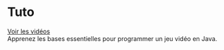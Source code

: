 # Tuto

<a href="https://www.youtube.com/playlist?list=PLYWafroUWU5WBsc9tp0XrskMB_RHkC76I" target="_blank">Voir les vidéos</a><br>
Apprenez les bases essentielles pour programmer un jeu vidéo en Java.
